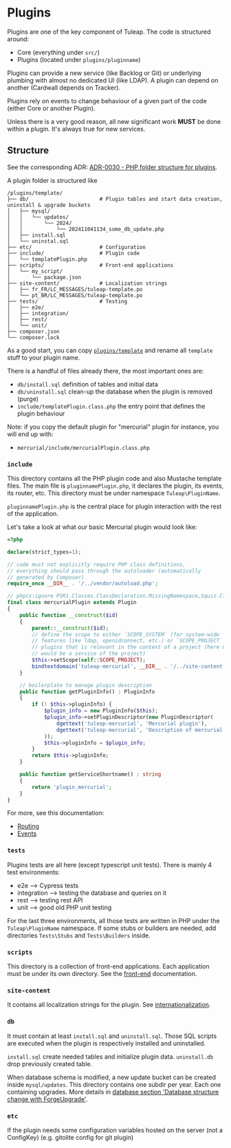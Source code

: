 # Plugins

Plugins are one of the key component of Tuleap. The code is structured
around:

- Core (everything under `src/`)
- Plugins (located under `plugins/pluginname`)

Plugins can provide a new service (like Backlog or Git) or
underlying plumbing with almost no dedicated UI (like LDAP). A plugin
can depend on another (Cardwall depends on Tracker).

Plugins rely on events to change behaviour of a given part of the code
(either Core or another Plugin).

Unless there is a very good reason, all new significant work **MUST** be done within a plugin. It's always true for new services.

## Structure

See the corresponding ADR: [ADR-0030 - PHP folder structure for plugins](../../adr/0030-php-folder-structure-for-plugins).

A plugin folder is structured like

```tree
/plugins/template/
├── db/                       # Plugin tables and start data creation, uninstall & upgrade buckets
│   ├── mysql/
│   │   └── updates/
│   │       └── 2024/
│   │           └── 202411041134_some_db_update.php
│   ├── install.sql
│   └── uninstal.sql
├── etc/                      # Configuration
├── include/                  # Plugin code
│   └── templatePlugin.php
├── scripts/                  # Front-end applications
│   └── my_script/
│       └── package.json
├── site-content/             # Localization strings
│   ├── fr_FR/LC_MESSAGES/tuleap-template.po
│   └── pt_BR/LC_MESSAGES/tuleap-template.po
├── tests/                    # Testing
│   ├── e2e/
│   ├── integration/
│   ├── rest/
│   └── unit/
├── composer.json
└── composer.lock
```

As a good start, you can copy [`plugins/template`](../../plugins/template) and rename all
`template` stuff to your plugin name.

There is a handful of files already there, the most important ones are:

- `db/install.sql` definition of tables and initial data
- `db/uninstall.sql` clean-up the database when the plugin is removed (purge)
- `include/templatePlugin.class.php` the entry point that defines the plugin behaviour

Note: if you copy the default plugin for "mercurial" plugin for instance, you will end up with:

- `mercurial/include/mercurialPlugin.class.php`

### `include`

This directory contains all the PHP plugin code and also Mustache template files. The main file is `pluginnamePlugin.php`, it
declares the plugin, its events, its router, etc. This directory must be under namespace `Tuleap\PluginName`.

`pluginnamePlugin.php` is the central place for plugin interaction with the rest of the application.

Let's take a look at what our basic Mercurial plugin would look like:

```php
<?php

declare(strict_types=1);

// code must not explicitly require PHP class definitions,
// everything should pass through the autoloader (automatically
// generated by Composer)
require_once __DIR__ . '/../vendor/autoload.php';

// phpcs:ignore PSR1.Classes.ClassDeclaration.MissingNamespace,Squiz.Classes.ValidClassName.NotCamelCaps
final class mercurialPlugin extends Plugin
{
    public function __construct($id)
    {
        parent::__construct($id);
        // define the scope to either `SCOPE_SYSTEM` (for system-wide
        // features like ldap, openidconnect, etc.) or `SCOPE_PROJECT` for
        // plugins that is relevant in the context of a project (here mercurial
        // would be a service of the project)
        $this->setScope(self::SCOPE_PROJECT);
        bindtextdomain('tuleap-mercurial', __DIR__ . '/../site-content');
    }

    // boilerplate to manage plugin description
    public function getPluginInfo() : PluginInfo
    {
        if (! $this->pluginInfo) {
            $plugin_info = new PluginInfo($this);
            $plugin_info->setPluginDescriptor(new PluginDescriptor(
                dgettext('tuleap-mercurial', 'Mercurial plugin'),
                dgettext('tuleap-mercurial', 'Description of mercurial plugin'),
            ));
            $this->pluginInfo = $plugin_info;
        }
        return $this->pluginInfo;
    }

    public function getServiceShortname() : string
    {
        return 'plugin_mercurial';
    }
}
```

For more, see this documentation:

- [Routing](./routing.md)
- [Events](./events.md)

### `tests`

Plugins tests are all here (except typescript unit tests). There is mainly 4 test environments:

- e2e ⟶ Cypress tests
- integration ⟶ testing the database and queries on it
- rest ⟶ testing rest API
- unit ⟶ good old PHP unit testing

For the last three environments, all those tests are written in PHP under the `Tuleap\PluginName` namespace. If some
stubs or builders are needed, add directories `Tests\Stubs` and `Tests\Builders` inside.

### `scripts`

This directory is a collection of front-end applications. Each application must be under its own directory.
See the [front-end](../front-end.md) documentation.

### `site-content`

It contains all localization strings for the plugin. See [internationalization](../internationalization.md).

### `db`

It must contain at least `install.sql` and `uninstall.sql`. Those SQL scripts are executed when the plugin is
respectively installed and uninstalled.

`install.sql` create needed tables and initialize plugin data. `uninstall.db` drop previously created table.

When database schema is modified, a new update bucket can be created inside `mysql/updates`. This directory contains one
subdir per year. Each one containing upgrades. More details
in [database section 'Database structure change with ForgeUpgrade'](./database.md).

### `etc`

If the plugin needs some configuration variables hosted on the server (not a ConfigKey) (e.g. gitolite config for git
plugin)
